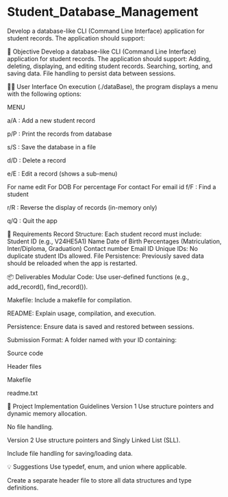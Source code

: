 # Student_Database_Management
Develop a database-like CLI (Command Line Interface) application for student records. The application should support:

🎯 Objective
Develop a database-like CLI (Command Line Interface) application for student records. The application should support: Adding, deleting, displaying, and editing student records. Searching, sorting, and saving data. File handling to persist data between sessions.

🧑‍💻 User Interface
On execution (./dataBase), the program displays a menu with the following options:

MENU

a/A : Add a new student record

p/P : Print the records from database

s/S : Save the database in a file

d/D : Delete a record

e/E : Edit a record (shows a sub-menu)

For name edit
For DOB
For percentage
For contact
For email id
f/F : Find a student

r/R : Reverse the display of records (in-memory only)

q/Q : Quit the app

📌 Requirements
Record Structure: Each student record must include: Student ID (e.g., V24HE5A1) Name Date of Birth Percentages (Matriculation, Inter/Diploma, Graduation) Contact number Email ID Unique IDs: No duplicate student IDs allowed. File Persistence: Previously saved data should be reloaded when the app is restarted.

📦 Deliverables
Modular Code: Use user-defined functions (e.g., add_record(), find_record()).

Makefile: Include a makefile for compilation.

README: Explain usage, compilation, and execution.

Persistence: Ensure data is saved and restored between sessions.

Submission Format: A folder named with your ID containing:

Source code

Header files

Makefile

readme.txt

🔧 Project Implementation Guidelines
Version 1 Use structure pointers and dynamic memory allocation.

No file handling.

Version 2 Use structure pointers and Singly Linked List (SLL).

Include file handling for saving/loading data.

💡 Suggestions
Use typedef, enum, and union where applicable.

Create a separate header file to store all data structures and type definitions.

